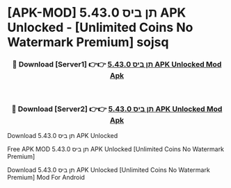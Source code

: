 # [APK-MOD] תן ביס 5.43.0 APK Unlocked - [Unlimited Coins No Watermark Premium] sojsq



<div align="center">
<h3>🔴 Download [Server1] 👉👉 <a href="https://momento.my/?title=תן_ביס_5.43.0_APK_Unlocked">תן ביס 5.43.0 APK Unlocked Mod Apk</a></h3><br>

<h3>🔴 Download [Server2] 👉👉 <a href="https://momento.my/?title=תן_ביס_5.43.0_APK_Unlocked">תן ביס 5.43.0 APK Unlocked Mod Apk</a></h3>
</div>



Download תן ביס 5.43.0 APK Unlocked 

Free APK MOD תן ביס 5.43.0 APK Unlocked [Unlimited Coins No Watermark Premium]

Download תן ביס 5.43.0 APK Unlocked [Unlimited Coins No Watermark Premium] Mod For Android
